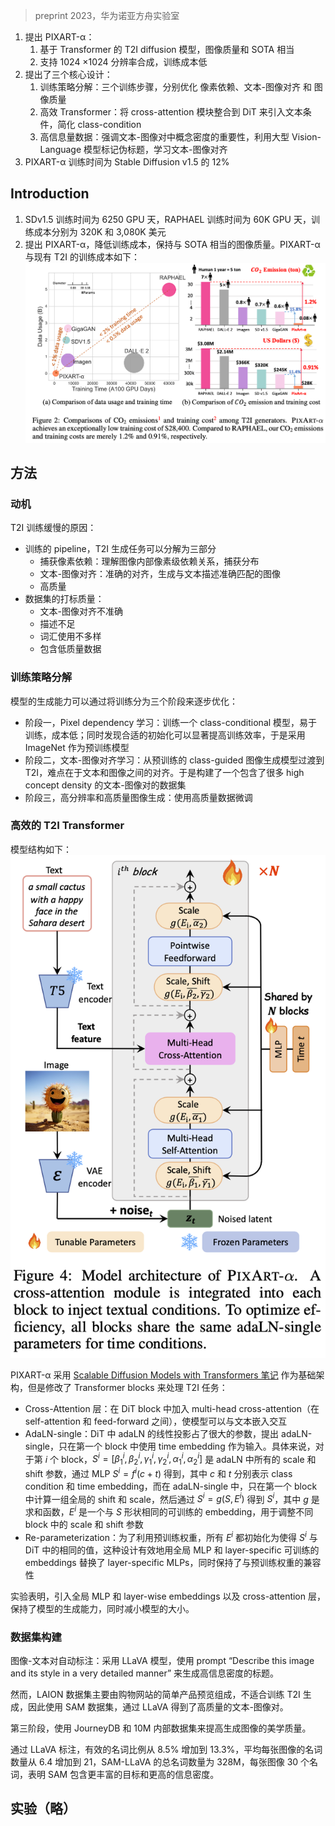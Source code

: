 > preprint 2023，华为诺亚方舟实验室

1. 提出 PIXART-α：
    1. 基于 Transformer 的 T2I diffusion 模型，图像质量和 SOTA 相当
    2. 支持 1024 ×1024 分辨率合成，训练成本低
2. 提出了三个核心设计：
    1. 训练策略分解：三个训练步骤，分别优化 像素依赖、文本-图像对齐 和 图像质量
    2. 高效 Transformer：将 cross-attention 模块整合到 DiT 来引入文本条件，简化 class-condition 
    3. 高信息量数据：强调文本-图像对中概念密度的重要性，利用大型 Vision-Language 模型标记伪标题，学习文本-图像对齐
3. PIXART-α 训练时间为 Stable Diffusion v1.5 的 12%

## Introduction
1. SDv1.5 训练时间为 6250 GPU 天，RAPHAEL 训练时间为 60K GPU 天，训练成本分别为 320K 和 3,080K 美元
1. 提出 PIXART-α，降低训练成本，保持与 SOTA 相当的图像质量。PIXART-α 与现有 T2I 的训练成本如下：
![](image/Pasted%20image%2020241224101633.png)

## 方法

### 动机

T2I 训练缓慢的原因：
+ 训练的 pipeline，T2I 生成任务可以分解为三部分
	+ 捕获像素依赖：理解图像内部像素级依赖关系，捕获分布
	+ 文本-图像对齐：准确的对齐，生成与文本描述准确匹配的图像
	+ 高质量
+ 数据集的打标质量：
	+ 文本-图像对齐不准确
	+ 描述不足
	+ 词汇使用不多样
	+ 包含低质量数据

### 训练策略分解

模型的生成能力可以通过将训练分为三个阶段来逐步优化：
+ 阶段一，Pixel dependency 学习：训练一个 class-conditional 模型，易于训练，成本低；同时发现合适的初始化可以显著提高训练效率，于是采用 ImageNet 作为预训练模型
+ 阶段二，文本-图像对齐学习：从预训练的 class-guided 图像生成模型过渡到 T2I，难点在于文本和图像之间的对齐。于是构建了一个包含了很多 high concept density 的文本-图像对的数据集
+ 阶段三，高分辨率和高质量图像生成：使用高质量数据微调

### 高效的 T2I Transformer

模型结构如下：
![](image/Pasted%20image%2020241224153432.png)

PIXART-α 采用 [Scalable Diffusion Models with Transformers 笔记](Scalable%20Diffusion%20Models%20with%20Transformers%20笔记.md) 作为基础架构，但是修改了 Transformer blocks 来处理 T2I 任务：
+ Cross-Attention 层：在 DiT block 中加入 multi-head cross-attention（在self-attention 和 feed-forward 之间），使模型可以与文本嵌入交互
+ AdaLN-single：DiT 中 adaLN 的线性投影占了很大的参数，提出 adaLN-single，只在第一个 block 中使用 time embedding 作为输入。具体来说，对于第 $i$ 个 block，$S^{i} = [β^{i}_{1},β^{i}_{2},γ^{i}_{1},γ^{i}_{2},α^{i}_{1},α^{i}_{2}]$ 是 adaLN 中所有的 scale 和 shift 参数，通过 MLP $S^{i} = f^{i}(c+t)$ 得到，其中 $c$ 和 $t$ 分别表示 class condition 和 time embedding，而在 adaLN-single 中，只在第一个 block 中计算一组全局的 shift 和 scale，然后通过 $S^{i} = g(S,E^{i})$ 得到 $S^{i}$，其中 $g$ 是求和函数，$E^{i}$ 是一个与 $S$ 形状相同的可训练的 embedding，用于调整不同 block 中的 scale 和 shift 参数
+ Re-parameterization：为了利用预训练权重，所有 $E^{i}$ 都初始化为使得 $S^{i}$ 与 DiT 中的相同的值，这种设计有效地用全局 MLP 和 layer-specific 可训练的 embeddings 替换了 layer-specific MLPs，同时保持了与预训练权重的兼容性

实验表明，引入全局 MLP 和 layer-wise embeddings 以及 cross-attention 层，保持了模型的生成能力，同时减小模型的大小。

### 数据集构建

图像-文本对自动标注：采用 LLaVA 模型，使用 prompt “Describe this image and its style in a very detailed manner” 来生成高信息密度的标题。

然而，LAION 数据集主要由购物网站的简单产品预览组成，不适合训练 T2I 生成，因此使用 SAM 数据集，通过 LLaVA 得到了高质量的文本-图像对。

第三阶段，使用 JourneyDB 和 10M 内部数据集来提高生成图像的美学质量。

通过 LLaVA 标注，有效的名词比例从 8.5% 增加到 13.3%，平均每张图像的名词数量从 6.4 增加到 21，SAM-LLaVA 的总名词数量为 328M，每张图像 30 个名词，表明 SAM 包含更丰富的目标和更高的信息密度。

## 实验（略）

